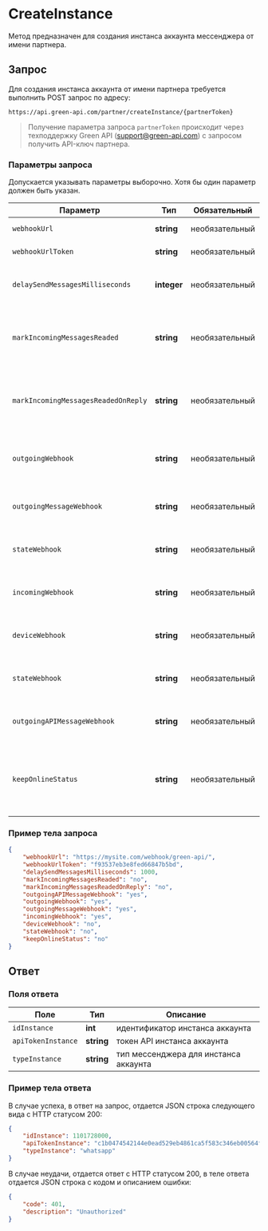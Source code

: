# CreateInstance

Метод предназначен для создания инстанса аккаунта мессенджера от имени партнера.

## Запрос

Для создания инстанса аккаунта от имени партнера требуется выполнить POST запрос по адресу:
```
https://api.green-api.com/partner/createInstance/{partnerToken}
```

>Получение параметра запроса `partnerToken` происходит через техподдержку Green API (support@green-api.com) с запросом получить API-ключ партнера.

### Параметры запроса

Допускается указывать параметры выборочно. Хотя бы один параметр должен быть указан.

Параметр | Тип | Обязательный | Описание
----- | ----- | ----- | -----
`webhookUrl`| __string__ | необязательный | URL для отправки webhook оповещений
`webhookUrlToken` | __string__ | необязательный | Токен для подключения к вашему вебхук серверу;
`delaySendMessagesMilliseconds` | __integer__ | необязательный | задержка между отправкой исходящих сообщений в миллисекундах, по умолчанию 3000 мсек, минимум 500 мсек
`markIncomingMessagesReaded` | __string__ | необязательный | отмечать входящие сообщения прочитанными или нет (“yes”/”no”), по умолчанию “no”, параметр игнорируется, если markIncomingMessagesReadedOnReply в значении “yes”
`markIncomingMessagesReadedOnReply` | __string__ | необязательный |  отмечать входящие сообщения прочитанными или нет (“yes”/”no”) при отправке сообщения в чат, по умолчанию “no” (входящие сообщения не помечаются прочитанными)
`outgoingWebhook` | __string__ | необязательный | Получать уведомления о статусах отправки/доставки/прочтении исходящих сообщений, возможные значения: “yes”, “no”. По умолчанию “no”
`outgoingMessageWebhook` | __string__ | необязательный | Получать уведомления о сообщениях, отправленных с телефона, возможные значения: “yes”, “no”.  По умолчанию “no”
`stateWebhook` | __string__ | необязательный | Получать уведомления об изменении состояния авторизации аккаунта, возможные значения: “yes”, “no”. По умолчанию “no”
`incomingWebhook` | __string__ | необязательный | Получать уведомления о входящих сообщениях и файлах, возможные значения: “yes”, “no”. По умолчанию “no”
`deviceWebhook` | __string__ | необязательный | Получать уведомления об устройстве (телефоне) и уровне заряда батареи, возможные значения: “yes”, “no”. По умолчанию “no”
`stateWebhook` | __string__ | необязательный | Получать уведомления об изменении состояния авторизации аккаунта, возможные значения: “yes”, “no”. По умолчанию “no”
`outgoingAPIMessageWebhook` | __string__ | необязательный | Получать уведомления о сообщениях, отправленных из API, возможные значения: “yes”, “no”.  По умолчанию “no”
`keepOnlineStatus` | __string__ | необязательный | Отображать статус инстанса “В сети”. Возможные значения: “yes”, “no”. По умолчанию “no”. Примечание: При включенной настройке не будут приходить звуковые уведомления о новых сообщениях на телефонный аппарат, подключенный к API


### Пример тела запроса

```json
{
    "webhookUrl": "https://mysite.com/webhook/green-api/",
    "webhookUrlToken": "f93537eb3e8fed66847b5bd",
    "delaySendMessagesMilliseconds": 1000,
    "markIncomingMessagesReaded": "no",
    "markIncomingMessagesReadedOnReply": "no",
    "outgoingAPIMessageWebhook": "yes",
    "outgoingWebhook": "yes",
    "outgoingMessageWebhook": "yes",
    "incomingWebhook": "yes",
    "deviceWebhook": "no",
    "stateWebhook": "no",
    "keepOnlineStatus": "no"
}
```

## Ответ 

### Поля ответа 

Поле | Тип |  Описание
----- | ----- | ----- 
`idInstance` | **int** | идентификатор инстанса аккаунта
`apiTokenInstance` | **string** | токен API инстанса аккаунта
`typeInstance` | **string** | тип мессенджера для инстанса аккаунта

### Пример тела ответа 

В случае успеха, в ответ на запрос, отдается JSON строка следующего вида с HTTP статусом 200:

```json
{
    "idInstance": 1101728000,
    "apiTokenInstance": "c1b0474542144e0ead529eb4861ca5f583c346eb00564f64a7",
    "typeInstance": "whatsapp"
}
```
В случае неудачи, отдается ответ с HTTP статусом 200, в теле ответа отдается JSON строка с кодом и описанием ошибки:

```json
{
    "code": 401,
    "description": "Unauthorized"
}
```